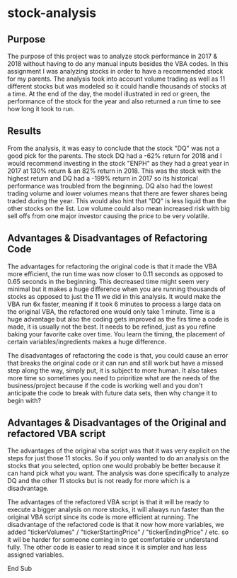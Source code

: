 # stock-analysis

## Purpose
The purpose of this project was to analyze stock performance in 2017 & 2018 without having to do any manual inputs besides the VBA codes. In this assignment I was analyzing stocks in order to have a recommended stock for my parents. The analysis took into account volume trading as well as 11 different stocks but was modeled so it could handle thousands of stocks at a time. At the end of the day, the model illustrated in red or green, the performance of the stock for the year and also returned a run time to see how long it took to run. 


## Results
From the analysis, it was easy to conclude that the stock "DQ" was not a good pick for the parents. The stock DQ had a -62% return for 2018 and I would recommend investing in the stock "ENPH" as they had a great year in 2017 at 130% return & an 82% return in 2018. This was the stock with the highest return and DQ had a -199% return in 2017 so its historical performance was troubled from the beginning. DQ also had the lowest trading volume and lower volumes means that there are fewer shares being traded during the year. This would also hint that "DQ" is less liquid than the other stocks on the list. Low volume could also mean increased risk with big sell offs from one major investor causing the price to be very volatile.

## Advantages & Disadvantages of Refactoring Code
The advantages for refactoring the original code is that it made the VBA more efficient, the run time was now closer to 0.11 seconds as opposed to 0.65 seconds in the beginning. This decreased time might seem very minimal but it makes a huge difference when you are running thousands of stocks as opposed to just the 11 we did in this analysis. It would make the VBA run 6x faster, meaning if it took 6 minutes to process a large data on the original VBA, the refactored one would only take 1 minute. Time is a huge advantage but also the coding gets improved as the firs time a code is made, it is usually not the best. It needs to be refined, just as you refine baking your favorite cake over time. You learn the timing, the placement of certain variables/ingredients makes a huge difference.

The disadvantages of refactoring the code is that, you could cause an error that breaks the original code or it can run and still work but have a missed step along the way, simply put, it is subject to more human. It also takes more time so sometimes you need to prioritize what are the needs of the business/project because if the code is working well and you don't anticipate the code to break with future data sets, then why change it to begin with?

## Advantages & Disadvantages of the Original and refactored VBA script
The advantages of the original vba script was that it was very explicit on the steps for just those 11 stocks. So if you only wanted to do an analysis on the stocks that you selected, option one would probably be better because it can hand pick what you want. The analysis was done specifically to analyze DQ and the other 11 stocks but is not ready for more which is a disadvantage.

The advantages of the refactored VBA script is that it will be ready to execute a bigger analysis on more stocks, it will always run faster than the original VBA script since its code is more efficient at running. The disadvantage of the refactored code is that it now how more variables, we added "tickerVolumes" / "tickerStartingPrice" / "tickerEndingPrice" / etc. so it wil be harder for someone coming in to get comfortable or understand fully. The other code is easier to read since it is simpler and has less assigned variables. 



End Sub
